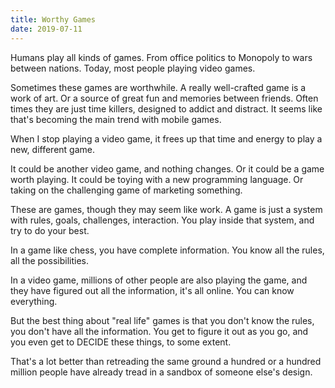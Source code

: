 ```yaml
---
title: Worthy Games
date: 2019-07-11
---
```


Humans play all kinds of games. From office politics to Monopoly to wars between nations. Today, most people playing video games.

Sometimes these games are worthwhile. A really well-crafted game is a work of art. Or a source of great fun and memories between friends. Often times they are just time killers, designed to addict and distract. It seems like that's becoming the main trend with mobile games.

When I stop playing a video game, it frees up that time and energy to play a new, different game.

It could be another video game, and nothing changes. Or it could be a game worth playing. It could be toying with a new programming language. Or taking on the challenging game of marketing something.

These are games, though they may seem like work. A game is just a system with rules, goals, challenges, interaction. You play inside that system, and try to do your best.

In a game like chess, you have complete information. You know all the rules, all the possibilities.

In a video game, millions of other people are also playing the game, and they have figured out all the information, it's all online. You can know everything.

But the best thing about "real life" games is that you don't know the rules, you don't have all the information. You get to figure it out as you go, and you even get to DECIDE these things, to some extent.

That's a lot better than retreading the same ground a hundred or a hundred million people have already tread in a sandbox of someone else's design.
